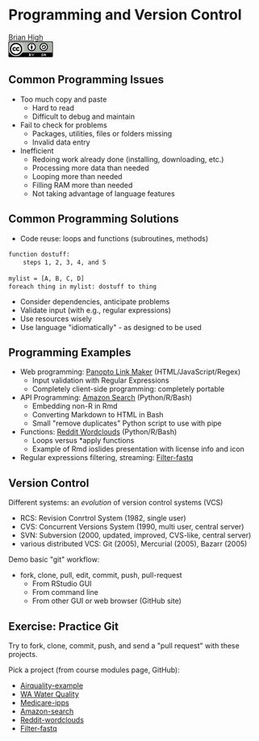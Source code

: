 # Programming and Version Control
[Brian High](https://github.com/brianhigh)  
![CC BY-SA 4.0](cc_by-sa_4.png)  

## Common Programming Issues

* Too much copy and paste
    - Hard to read
    - Difficult to debug and maintain
* Fail to check for problems
    - Packages, utilities, files or folders missing
    - Invalid data entry
* Inefficient 
    - Redoing work already done (installing, downloading, etc.)
    - Processing more data than needed
    - Looping more than needed
    - Filling RAM more than needed
    - Not taking advantage of language features

## Common Programming Solutions

* Code reuse: loops and functions (subroutines, methods)

```
function dostuff:
    steps 1, 2, 3, 4, and 5

mylist = [A, B, C, D]
foreach thing in mylist: dostuff to thing
```

* Consider dependencies, anticipate problems
* Validate input (with e.g., regular expressions)
* Use resources wisely
* Use language "idiomatically" - as designed to be used

## Programming Examples

* Web programming: [Panopto Link Maker](https://github.com/brianhigh/panopto-linkmaker) (HTML/JavaScript/Regex)
    - Input validation with Regular Expressions
    - Completely client-side programming: completely portable
* API Programming: [Amazon Search](https://github.com/brianhigh/amzn-srch) (Python/R/Bash)
    - Embedding non-R in Rmd
    - Converting Markdown to HTML in Bash
    - Small "remove duplicates" Python script to use with pipe
* Functions: [Reddit Wordclouds](https://github.com/brianhigh/reddit-wordclouds) (Python/R/Bash)
    - Loops versus *apply functions
    - Example of Rmd ioslides presentation with license info and icon
* Regular expressions filtering, streaming: [Filter-fastq](https://github.com/brianhigh/filter-fastq)

## Version Control

Different systems: an _evolution_ of version control systems (VCS)

- RCS: Revision Conrtrol System (1982, single user)
- CVS: Concurrent Versions System (1990, multi user, central server)
- SVN: Subversion (2000, updated, improved, CVS-like, central server)
- various distributed VCS: Git (2005), Mercurial (2005), Bazarr (2005)

Demo basic "git" workflow:

* fork, clone, pull, edit, commit, push, pull-request
    - From RStudio GUI
    - From command line
    - From other GUI or web browser (GitHub site)

## Exercise: Practice Git

Try to fork, clone, commit, push, and send a "pull request" with these projects.

Pick a project (from course modules page, GitHub):

- [Airquality-example](https://github.com/brianhigh/airquality-example)
- [WA Water Quality](https://github.com/brianhigh/wa-water-quality)
- [Medicare-ipps](https://github.com/brianhigh/medicare-ipps)
- [Amazon-search](https://github.com/brianhigh/amzn-srch)
- [Reddit-wordclouds](https://github.com/brianhigh/reddit-wordclouds)
- [Filter-fastq](https://github.com/brianhigh/filter-fastq)
